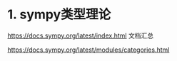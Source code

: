 # 1. sympy类型理论





https://docs.sympy.org/latest/index.html 文档汇总







https://docs.sympy.org/latest/modules/categories.html









